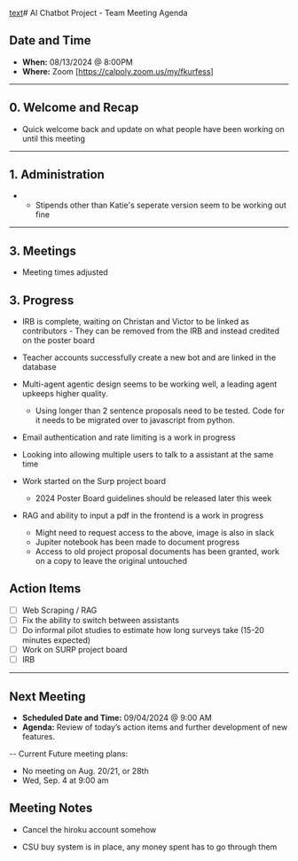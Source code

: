 [text](july-17-2024.md)# AI Chatbot Project - Team Meeting Agenda

## Date and Time

- **When:** 08/13/2024 @ 8:00PM
- **Where:** Zoom [https://calpoly.zoom.us/my/fkurfess]

---

## 0. Welcome and Recap

- Quick welcome back and update on what people have been working on until this meeting

---

## 1. Administration

- - Stipends other than Katie's seperate version seem to be working out fine

---

## 3. Meetings

- Meeting times adjusted

## 3. Progress

- IRB is complete, waiting on Christan and Victor to be linked as contributors - They can be removed from the IRB and instead credited on the poster board

- Teacher accounts successfully create a new bot and are linked in the database

- Multi-agent agentic design seems to be working well, a leading agent upkeeps higher quality. 
    - Using longer than 2 sentence proposals need to be tested. Code for it needs to be migrated over to javascript from python.

- Email authentication and rate limiting is a work in progress

- Looking into allowing multiple users to talk to a assistant at the same time

- Work started on the Surp project board
    - 2024 Poster Board guidelines should be released later this week

- RAG and ability to input a pdf in the frontend is a work in progress
    - Might need to request access to the above, image is also in slack
    - Jupiter notebook has been made to document progress
    - Access to old project proposal documents has been granted, work on a copy to leave the original untouched


## Action Items

- [ ] Web Scraping / RAG
- [ ] Fix the ability to switch between assistants
- [ ] Do informal pilot studies to estimate how long surveys take (15-20 minutes expected)
- [ ] Work on SURP project board
- [ ] IRB

---

## Next Meeting

- **Scheduled Date and Time:** 09/04/2024 @ 9:00 AM
- **Agenda:** Review of today’s action items and further development of new features.

-- Current Future meeting plans:
   - No meeting on Aug. 20/21, or 28th
   - Wed, Sep. 4 at 9:00 am

## Meeting Notes

- Cancel the hiroku account somehow

- CSU buy system is in place, any money spent has to go through them
